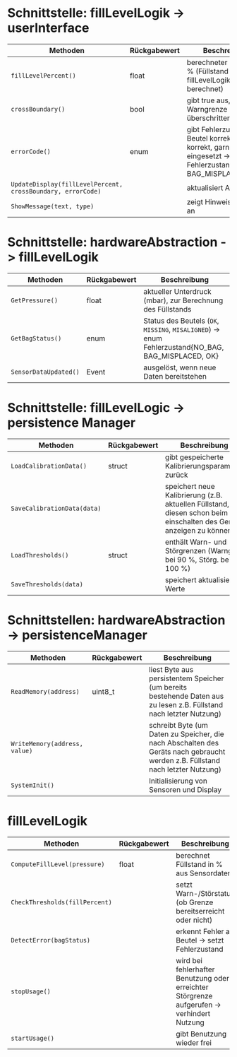 # Schnittstelle: fillLevelLogik -> userInterface

| **Methoden**                                        | **Rückgabewert** | **Beschreibung**                                 
| ----------------------------------------------------------- | -----------------|--------------------------------------------- 
| `fillLevelPercent()`                                          | float            | berechneter Füllstand in % (Füllstand wird in fillLevelLogik berechnet)                 
| `crossBoundary()`                                             | bool             | gibt true aus, wenn Warngrenze überschritten                     
| `errorCode()`                                                 | enum             | gibt Fehlerzustand aus ( Beutel korrekt, nicht korrekt, garnicht eingesetzt -> enum Fehlerzustand{NO_BAG, BAG_MISPLACED, OK}
| `UpdateDisplay(fillLevelPercent, crossBoundary, errorCode)` |                  | aktualisiert Anzeige               
| `ShowMessage(text, type)`                                   |                  | zeigt Hinweis für Nutzer an                

# Schnittstelle: hardwareAbstraction -> fillLevelLogik

| **Methoden**         | **Rückgabewert** | **Beschreibung**                                
| -------------------- | -----------------|------------------------------------------------------
| `GetPressure()`      | float            | aktueller Unterdruck (mbar), zur Berechnung des Füllstands                    
| `GetBagStatus()`     | enum             | Status des Beutels (`OK`, `MISSING`, `MISALIGNED`) -> enum Fehlerzustand{NO_BAG, BAG_MISPLACED, OK}                     
| `SensorDataUpdated()`  | Event            | ausgelöst, wenn neue Daten bereitstehen      

# Schnittstelle: fillLevelLogic -> persistence Manager

| **Methoden**                | **Rückgabewert**  | **Beschreibung**                               
| --------------------------- | ------------------|-------------------------------------------------------
| `LoadCalibrationData()`     | struct            | gibt gespeicherte Kalibrierungsparameter zurück       
| `SaveCalibrationData(data)` |                   | speichert neue Kalibrierung (z.B. aktuellen Füllstand, um diesen schon beim einschalten des Geräts anzeigen zu können)        
| `LoadThresholds()`          | struct            | enthält Warn- und Störgrenzen (Warng. bei 90 %, Störg. bei 100 %) 
| `SaveThresholds(data)`      |                   | speichert aktualisierte Werte                                      

# Schnittstellen: hardwareAbstraction -> persistenceManager

| **Methoden**                  | **Rückgabewert** | **Beschreibung**                         
| ----------------------------- | -----------------|----------------------------------- 
| `ReadMemory(address)`         | uint8_t          | liest Byte aus persistentem Speicher (um bereits bestehende Daten aus zu lesen z.B. Füllstand nach letzter Nutzung)
| `WriteMemory(address, value)` |                  | schreibt Byte (um Daten zu Speicher, die nach Abschalten des Geräts nach gebraucht werden z.B. Füllstand nach letzter Nutzung)                                
| `SystemInit()`                |                  | Initialisierung von Sensoren und Display       

# fillLevelLogik
 
| **Methoden**                   | **Rückgabewert** | **Beschreibung**              
| ------------------------------ | -----------------|----------------- 
| `ComputeFillLevel(pressure)`   | float            | berechnet Füllstand in % aus Sensordaten
| `CheckThresholds(fillPercent)` |                  | setzt Warn-/Störstatus (ob Grenze bereitserreicht oder nicht)           
| `DetectError(bagStatus)`       |                  | erkennt Fehler an Beutel   -> setzt Fehlerzustand    
| `stopUsage()`                  |                  | wird bei fehlerhafter Benutzung oder erreichter Störgrenze aufgerufen -> verhindert Nutzung
| `startUsage()`                 |                  | gibt Benutzung wieder frei
